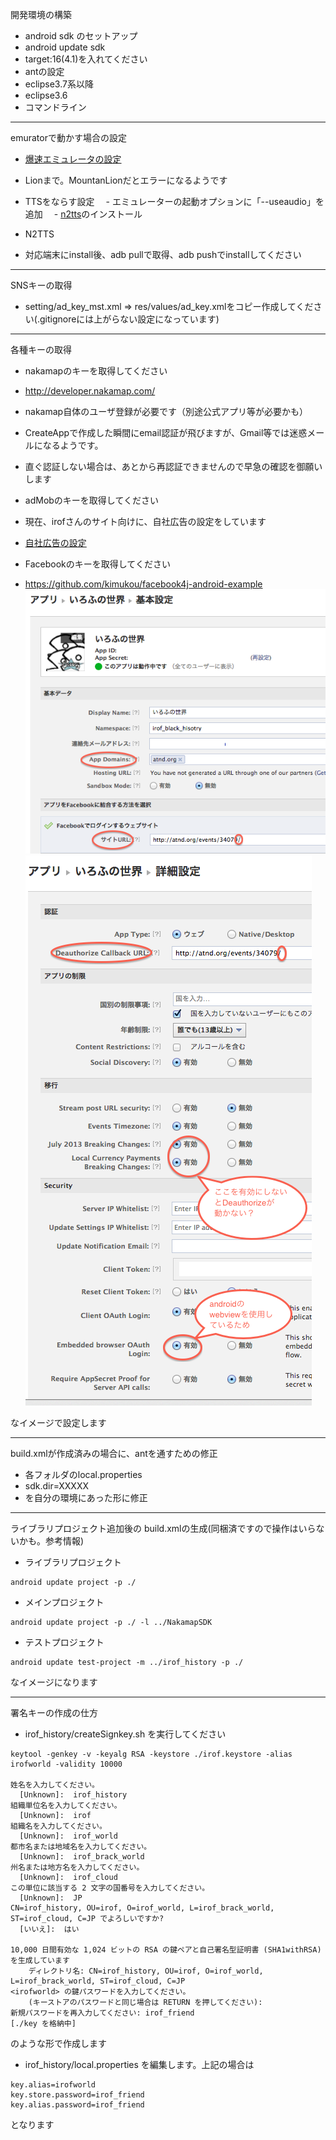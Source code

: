 開発環境の構築

- android sdk のセットアップ
 - android update sdk
 - target:16(4.1)を入れてください
- antの設定
 - eclipse3.7系以降
 - eclipse3.6
 - コマンドライン
 
------
emuratorで動かす場合の設定

 - [爆速エミュレータの設定](http://dev.classmethod.jp/smartphone/build-fast-android-emulator/)
  - Lionまで。MountanLionだとエラーになるようです
  
 - TTSをならす設定
 　- エミュレーターの起動オプションに「--useaudio」を追加
 　- [n2tts](https://play.google.com/store/apps/details?id=jp.kddilabs.n2tts)のインストール
 
 - N2TTS
  - 対応端末にinstall後、adb pullで取得、adb pushでinstallしてください

------
SNSキーの取得

 - setting/ad_key_mst.xml => res/values/ad_key.xmlをコピー作成してください(.gitignoreには上がらない設定になっています)


------
各種キーの取得

 - nakamapのキーを取得してください
  - http://developer.nakamap.com/
  - nakamap自体のユーザ登録が必要です（別途公式アプリ等が必要かも）
  - CreateAppで作成した瞬間にemail認証が飛びますが、Gmail等では迷惑メールになるようです。
  - 直ぐ認証しない場合は、あとから再認証できませんので早急の確認を御願いします
  
 - adMobのキーを取得してください
  - 現在、irofさんのサイト向けに、自社広告の設定をしています
  - [自社広告の設定](http://support.google.com/admob/bin/answer.py?hl=ja&answer=1619751&topic=1619748&ctx=topic)

 - Facebookのキーを取得してください
  - https://github.com/kimukou/facebook4j-android-example  
![irof_fb01](screen_shot/irof_fb01.png)
![irof_fb02](screen_shot/irof_fb02.png)

なイメージで設定します
  
------
build.xmlが作成済みの場合に、antを通すための修正

- 各フォルダのlocal.properties
 - sdk.dir=XXXXX
 - を自分の環境にあった形に修正
 
------
ライブラリプロジェクト追加後の build.xmlの生成(同梱済ですので操作はいらないかも。参考情報)

- ライブラリプロジェクト  
```
android update project -p ./  
```
- メインプロジェクト  
```
android update project -p ./ -l ../NakamapSDK  
```
- テストプロジェクト  
```
android update test-project -m ../irof_history -p ./   
```

なイメージになります

------
署名キーの作成の仕方

- irof_history/createSignkey.sh を実行してください

```
keytool -genkey -v -keyalg RSA -keystore ./irof.keystore -alias irofworld -validity 10000

姓名を入力してください。
  [Unknown]:  irof_history
組織単位名を入力してください。
  [Unknown]:  irof
組織名を入力してください。
  [Unknown]:  irof_world
都市名または地域名を入力してください。
  [Unknown]:  irof_brack_world
州名または地方名を入力してください。
  [Unknown]:  irof_cloud
この単位に該当する 2 文字の国番号を入力してください。
  [Unknown]:  JP
CN=irof_history, OU=irof, O=irof_world, L=irof_brack_world, ST=irof_cloud, C=JP でよろしいですか?
  [いいえ]:  はい

10,000 日間有効な 1,024 ビットの RSA の鍵ペアと自己署名型証明書 (SHA1withRSA) を生成しています
    ディレクトリ名: CN=irof_history, OU=irof, O=irof_world, L=irof_brack_world, ST=irof_cloud, C=JP
<irofworld> の鍵パスワードを入力してください。
    (キーストアのパスワードと同じ場合は RETURN を押してください):  
新規パスワードを再入力してください: irof_friend
[./key を格納中]
```

のような形で作成します

- irof_history/local.properties を編集します。上記の場合は

```
key.alias=irofworld
key.store.password=irof_friend
key.alias.password=irof_friend
```

となります